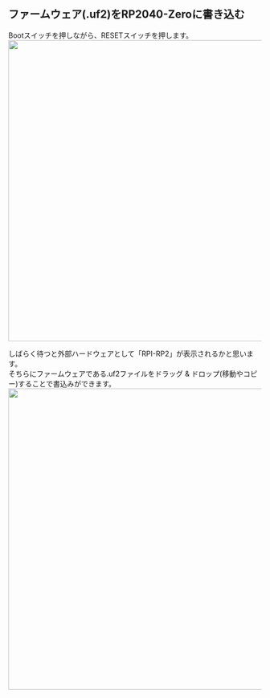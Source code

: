 ## ファームウェア(.uf2)をRP2040-Zeroに書き込む

Bootスイッチを押しながら、RESETスイッチを押します。
<img src = "https://github.com/user-attachments/assets/f00b9381-6d04-48e2-aeb9-90fa7b754eb1" width = "600px" />

しばらく待つと外部ハードウェアとして「RPI-RP2」が表示されるかと思います。  
そちらにファームウェアである.uf2ファイルをドラッグ & ドロップ(移動やコピー)することで書込みができます。  
<img src = "https://github.com/user-attachments/assets/7c338dc4-77b5-49e6-839d-74a7cf1f3b84" width = "600px" />
